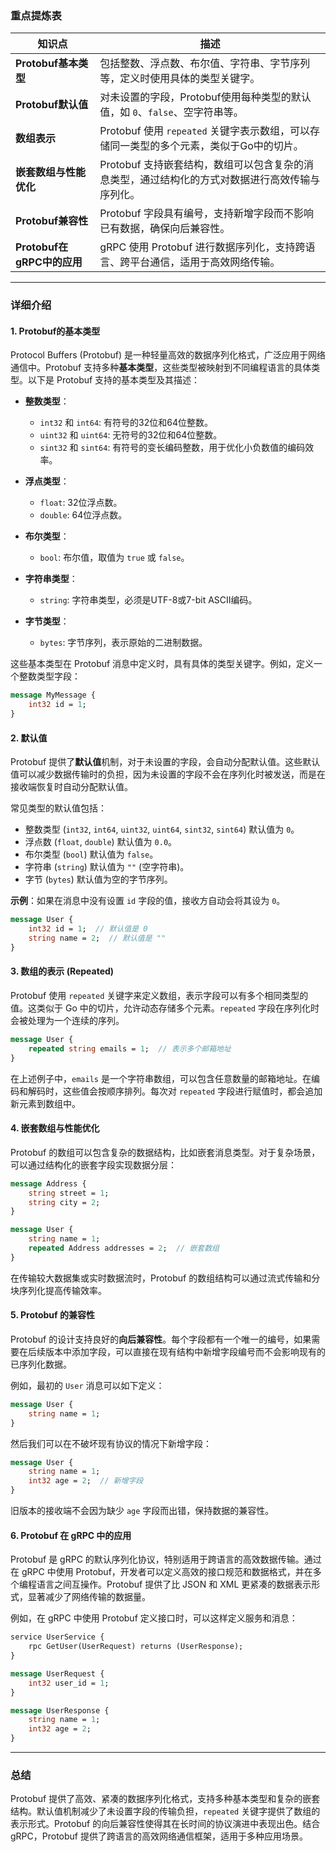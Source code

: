### 重点提炼表

| **知识点**                 | **描述**                                                     |
| -------------------------- | ------------------------------------------------------------ |
| **Protobuf基本类型**       | 包括整数、浮点数、布尔值、字符串、字节序列等，定义时使用具体的类型关键字。 |
| **Protobuf默认值**         | 对未设置的字段，Protobuf使用每种类型的默认值，如 `0`、`false`、空字符串等。 |
| **数组表示**               | Protobuf 使用 `repeated` 关键字表示数组，可以存储同一类型的多个元素，类似于Go中的切片。 |
| **嵌套数组与性能优化**     | Protobuf 支持嵌套结构，数组可以包含复杂的消息类型，通过结构化的方式对数据进行高效传输与序列化。 |
| **Protobuf兼容性**         | Protobuf 字段具有编号，支持新增字段而不影响已有数据，确保向后兼容性。 |
| **Protobuf在gRPC中的应用** | gRPC 使用 Protobuf 进行数据序列化，支持跨语言、跨平台通信，适用于高效网络传输。 |

---

### 详细介绍

#### 1. **Protobuf的基本类型**
Protocol Buffers (Protobuf) 是一种轻量高效的数据序列化格式，广泛应用于网络通信中。Protobuf 支持多种**基本类型**，这些类型被映射到不同编程语言的具体类型。以下是 Protobuf 支持的基本类型及其描述：

- **整数类型**：
  - `int32` 和 `int64`: 有符号的32位和64位整数。
  - `uint32` 和 `uint64`: 无符号的32位和64位整数。
  - `sint32` 和 `sint64`: 有符号的变长编码整数，用于优化小负数值的编码效率。
  
- **浮点类型**：
  - `float`: 32位浮点数。
  - `double`: 64位浮点数。
  
- **布尔类型**：
  - `bool`: 布尔值，取值为 `true` 或 `false`。

- **字符串类型**：
  - `string`: 字符串类型，必须是UTF-8或7-bit ASCII编码。

- **字节类型**：
  - `bytes`: 字节序列，表示原始的二进制数据。

这些基本类型在 Protobuf 消息中定义时，具有具体的类型关键字。例如，定义一个整数类型字段：

```proto
message MyMessage {
    int32 id = 1;
}
```

#### 2. **默认值**
Protobuf 提供了**默认值**机制，对于未设置的字段，会自动分配默认值。这些默认值可以减少数据传输时的负担，因为未设置的字段不会在序列化时被发送，而是在接收端恢复时自动分配默认值。

常见类型的默认值包括：
- 整数类型 (`int32`, `int64`, `uint32`, `uint64`, `sint32`, `sint64`) 默认值为 `0`。
- 浮点数 (`float`, `double`) 默认值为 `0.0`。
- 布尔类型 (`bool`) 默认值为 `false`。
- 字符串 (`string`) 默认值为 `""` (空字符串)。
- 字节 (`bytes`) 默认值为空的字节序列。

**示例**：如果在消息中没有设置 `id` 字段的值，接收方自动会将其设为 `0`。

```proto
message User {
    int32 id = 1;  // 默认值是 0
    string name = 2;  // 默认值是 ""
}
```

#### 3. **数组的表示 (Repeated)**
Protobuf 使用 `repeated` 关键字来定义数组，表示字段可以有多个相同类型的值。这类似于 Go 中的切片，允许动态存储多个元素。`repeated` 字段在序列化时会被处理为一个连续的序列。

```proto
message User {
    repeated string emails = 1;  // 表示多个邮箱地址
}
```

在上述例子中，`emails` 是一个字符串数组，可以包含任意数量的邮箱地址。在编码和解码时，这些值会按顺序排列。每次对 `repeated` 字段进行赋值时，都会追加新元素到数组中。

#### 4. **嵌套数组与性能优化**
Protobuf 的数组可以包含复杂的数据结构，比如嵌套消息类型。对于复杂场景，可以通过结构化的嵌套字段实现数据分层：

```proto
message Address {
    string street = 1;
    string city = 2;
}

message User {
    string name = 1;
    repeated Address addresses = 2;  // 嵌套数组
}
```

在传输较大数据集或实时数据流时，Protobuf 的数组结构可以通过流式传输和分块序列化提高传输效率。

#### 5. **Protobuf 的兼容性**
Protobuf 的设计支持良好的**向后兼容性**。每个字段都有一个唯一的编号，如果需要在后续版本中添加字段，可以直接在现有结构中新增字段编号而不会影响现有的已序列化数据。

例如，最初的 `User` 消息可以如下定义：

```proto
message User {
    string name = 1;
}
```

然后我们可以在不破坏现有协议的情况下新增字段：

```proto
message User {
    string name = 1;
    int32 age = 2;  // 新增字段
}
```

旧版本的接收端不会因为缺少 `age` 字段而出错，保持数据的兼容性。

#### 6. **Protobuf 在 gRPC 中的应用**
Protobuf 是 gRPC 的默认序列化协议，特别适用于跨语言的高效数据传输。通过在 gRPC 中使用 Protobuf，开发者可以定义高效的接口规范和数据格式，并在多个编程语言之间互操作。Protobuf 提供了比 JSON 和 XML 更紧凑的数据表示形式，显著减少了网络传输的数据量。

例如，在 gRPC 中使用 Protobuf 定义接口时，可以这样定义服务和消息：

```proto
service UserService {
    rpc GetUser(UserRequest) returns (UserResponse);
}

message UserRequest {
    int32 user_id = 1;
}

message UserResponse {
    string name = 1;
    int32 age = 2;
}
```

---

### 总结

Protobuf 提供了高效、紧凑的数据序列化格式，支持多种基本类型和复杂的嵌套结构。默认值机制减少了未设置字段的传输负担，`repeated` 关键字提供了数组的表示形式。Protobuf 的向后兼容性使得其在长时间的协议演进中表现出色。结合 gRPC，Protobuf 提供了跨语言的高效网络通信框架，适用于多种应用场景。